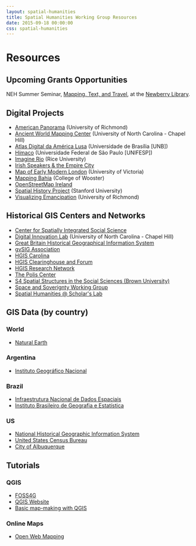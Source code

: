 ```yaml
---
layout: spatial-humanities
title: Spatial Humanities Working Group Resources
date: 2015-09-18 00:00:00
css: spatial-humanities
---
```


# Resources 

## Upcoming Grants Opportunities
NEH Summer Seminar, [Mapping, Text, and Travel](https://www.newberry.org/mapping-text-and-travel), at the [Newberry Library](https://www.newberry.org).

## Digital Projects
- [American Panorama](http://dsl.richmond.edu/panorama/) (University of Richmond)
- [Ancient World Mapping Center](http://awmc.unc.edu/wordpress/about/) (University of North Carolina - Chapel Hill)
- [Atlas Digital da América Lusa](http://lhs.unb.br/atlas/In%C3%ADcio) (Universidade de Brasília [UNB])
- [Hímaco](http://www2.unifesp.br/himaco/) (Universidade Federal de São Paulo [UNIFESP])
- [Imagine Rio](http://hrc.rice.edu/imagineRio/) (Rice University)
- [Irish Speakers & the Empire City](http://www.nyuirish.net/irishlanguagehistory/)
- [Map of Early Modern London](https://mapoflondon.uvic.ca/) (University of Victoria)
- [Mapping Bahia](http://www.mappingbahia.org/project/) (College of Wooster)
- [OpenStreetMap Ireland](http://www.openstreetmap.ie/)
- [Spatial History Project](http://web.stanford.edu/group/spatialhistory/cgi-bin/site/index.php) (Stanford University)
- [Visualizing Emancipation](http://dsl.richmond.edu/emancipation/) (University of Richmond)

## Historical GIS Centers and Networks
- [Center for Spatially Integrated Social Science](http://csiss.org/)
- [Digital Innovation Lab](http://digitalinnovation.unc.edu/projects/dhpress/) (University of North Carolina - Chapel Hill)
- [Great Britain Historical Geographical Information System](http://www.port.ac.uk/research/gbhgis/)
- [gvSIG Association](http://www.gvsig.com/en)
- [HGIS Carolina](http://www.unc.edu/hgis/index.html) 
- [HGIS Clearinghouse and Forum](http://www.aag.org/cs/projects_and_programs/historical_gis_clearinghouse/hgis_projects_programs)
- [HGIS Research Network](http://www.hgis.org.uk/)
- [The Polis Center](http://thepoliscenter.iupui.edu)
- [S4 Spatial Structures in the Social Sciences (Brown University)](http://www.s4.brown.edu/)
- [Space and Soverignty Working Group](https://huminst.osu.edu/news/space-and-sovereignty-working-group)
- [Spatial Humanities @ Scholar's Lab](http://spatial.scholarslab.org/)

## GIS Data (by country)

### World
- [Natural Earth](http://www.naturalearthdata.com/)

### Argentina
- [Instituto Geográfico Nacional](http://www.ign.gob.ar/sig)

### Brazil
- [Infraestrutura Nacional de Dados Espaciais](http://www.inde.gov.br/inde-home)
- [Instituto Brasileiro de Geografia e Estatística](http://mapas.ibge.gov.br/interativos/arquivos/downloads)

### US
- [National Historical Geographic Information System](https://www.nhgis.org/)
- [United States Census Bureau](https://www.census.gov/geo/maps-data/)
- [City of Albuquerque](https://www.cabq.gov/gis)


## Tutorials

### QGIS
- [FOSS4G](http://foss4geo.org)
- [QGIS Website](http://hub.qgis.org/projects/quantum-gis/wiki/How_do_I_do_that_in_QGIS)
- [Basic map-making with QGIS](http://fredgibbs.net/tutorials/qgis/making-a-map-with-qgis/)

### Online Maps
- [Open Web Mapping](https://www.e-education.psu.edu/geog585/node/508)
